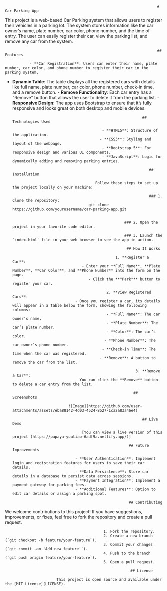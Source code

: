                                                                         # Car Parking App

This project is a web-based Car Parking system that allows users to register their vehicles in a parking lot. The system stores information like the car owner’s name, plate number, car color, phone number, and the time of entry. The user can easily register their car, view the parking list, and remove any car from the system.

                                                                        ## Features

               - **Car Registration**: Users can enter their name, plate number, car color, and phone number to register their car in the parking system.
  - **Dynamic Table**: The table displays all the registered cars with details like full name, plate number, car color, phone number, check-in time, and a remove button.
                        - **Remove Functionality**: Each car entry has a "Remove" button that allows the user to delete it from the parking list.
                        - **Responsive Design**: The app uses Bootstrap to ensure that it’s fully responsive and looks great on both desktop and mobile devices.

                                                                  ## Technologies Used

                                                - **HTML5**: Structure of the application.
                                               - **CSS3**: Styling and layout of the webpage.
                                                - **Bootstrap 5**: For responsive design and various UI components.
                                                - **JavaScript**: Logic for dynamically adding and removing parking entries.

                                                                     ## Installation

                                             Follow these steps to set up the project locally on your machine:

                                                                     ### 1. Clone the repository:
                                          git clone https://github.com/yourusername/car-parking-app.git


                                                          ### 2. Open the project in your favorite code editor.

                                                          ### 3. Launch the `index.html` file in your web browser to see the app in action.

                                                           ## How It Works

                                                      1. **Register a Car**: 
                                       - Enter your **Full Name**, **Plate Number**, **Car Color**, and **Phone Number** into the form on the page.
                                          - Click the **"Park"** button to register your car.
   
                                                  2. **View Registered Cars**:
                                    - Once you register a car, its details will appear in a table below the form, showing the following columns:
                                                  - **Full Name**: The car owner's name.
                                                  - **Plate Number**: The car’s plate number.
                                                  - **Color**: The car’s color.
                                                 - **Phone Number**: The car owner’s phone number.
                                                - **Check-in Time**: The time when the car was registered.
                                               - **Remove**: A button to remove the car from the list.

                                                               3. **Remove a Car**:
                                    - You can click the **Remove** button to delete a car entry from the list. 

                                                              ## Screenshots

                                 ![Image](https://github.com/user-attachments/assets/eba88142-4d03-4524-8527-1ca2a83a46e4)

                                                                  ## Live Demo

                                       [You can view a live version of this project (https://papaya-youtiao-6adf9a.netlify.app/)]

                                                            ## Future Improvements

                                    - **User Authentication**: Implement login and registration features for users to save their car details.
                                    - **Data Persistence**: Store car details in a database to persist data across sessions.
                                    - **Payment Integration**: Implement a payment gateway for parking fees.
                                    - **Additional Features**: Option to edit car details or assign a parking spot.

                                                            ## Contributing

We welcome contributions to this project! If you have suggestions, improvements, or fixes, feel free to fork the repository and create a pull request.

                                                1. Fork the repository.
                                                2. Create a new branch (`git checkout -b feature/your-feature`).
                                                3. Commit your changes (`git commit -am 'Add new feature'`).
                                                4. Push to the branch (`git push origin feature/your-feature`).
                                                5. Open a pull request.

                                                            ## License

                           This project is open source and available under the [MIT License](LICENSE).

